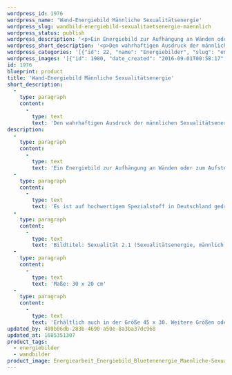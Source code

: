```yaml
---
wordpress_id: 1976
wordpress_name: 'Wand-Energiebild Männliche Sexualitätsenergie'
wordpress_slug: wandbild-energiebild-sexualitaetsenergie-maennlich
wordpress_status: publish
wordpress_description: '<p>Ein Energiebild zur Aufhängung an Wänden oder zum Aufstellen im Raum mit einem aktivierbaren Schwingungsfeld zu: Sexualitätsenergie – Mannsein – Schaffenskraft – Ausdruck: Die männliche Sexualitätsenergie in ihrer wahrhaftigen Ausdrucksweise intensivieren.</p><p>Es ist auf hochwertigem Spezialstoff in Deutschland gedruckt und sorgfältig in Handarbeit auf Holzkeilrahmen aufgezogen. Laut Herstellerangaben ist der farbintensive Druck 70 Jahre lichtecht, waschbar und in einem umweltorientierten Verfahren hergestellt. Der Oberstoff ist mit einer Spezialbeschichtung unterfüttert, so dass, bei Aufhängung an der Wand, der rückseitige Holzrahmen auch bei hellen Farben unsichtbar ist.</p><p>Bildtitel: Sexualität 2.1 (Sexualitätsenergie, männlich). Reihe: Sexualität</p><p>Maße: 30 x 20 cm</p><p>Erhältlich auch in der Größe 45 x 30. Weitere Größen oder andere Seitenverhältnisse, sind bis 200 cm individuell für Sie innerhalb weniger Tage herstellbar. Bitte kontaktieren Sie uns hierfür unter <a href="mailto:info@elvedenverlag.de">info@elvedenverlag.de</a>.</p><p><a href="https://my.feenbaum.de/anwendung-energie-wandbilder/">Anwendungshinweise</a>      <a href="https://my.feenbaum.de/produktinformation-wandbilder/">Produktinformationen</a></p>'
wordpress_short_description: '<p>Den wahrhaftigen Ausdruck der männlichen Sexualitätsenergie intensivieren</p>'
wordpress_categories: '[{"id": 22, "name": "Energiebilder", "slug": "energiebilder"}, {"id": 24, "name": "Wandbilder", "slug": "wandbilder"}]'
wordpress_images: '[{"id": 1980, "date_created": "2016-09-01T00:58:17", "date_created_gmt": "2016-08-31T20:58:17", "date_modified": "2016-09-01T00:58:17", "date_modified_gmt": "2016-08-31T20:58:17", "src": "https://my.feenbaum.de/wp-content/uploads/2016/09/Energiearbeit_Energiebild_Bluetenenergie_Maenliche-Sexualitaet_Muenchen_8x8-W.jpg", "name": "Energiearbeit_Energiebild_Bluetenenergie_Maenliche-Sexualitaet_Muenchen_8x8-W", "alt": ""}]'
id: 1976
blueprint: product
title: 'Wand-Energiebild Männliche Sexualitätsenergie'
short_description:
  -
    type: paragraph
    content:
      -
        type: text
        text: 'Den wahrhaftigen Ausdruck der männlichen Sexualitätsenergie intensivieren'
description:
  -
    type: paragraph
    content:
      -
        type: text
        text: 'Ein Energiebild zur Aufhängung an Wänden oder zum Aufstellen im Raum mit einem aktivierbaren Schwingungsfeld zu: Sexualitätsenergie – Mannsein – Schaffenskraft – Ausdruck: Die männliche Sexualitätsenergie in ihrer wahrhaftigen Ausdrucksweise intensivieren.'
  -
    type: paragraph
    content:
      -
        type: text
        text: 'Es ist auf hochwertigem Spezialstoff in Deutschland gedruckt und sorgfältig in Handarbeit auf Holzkeilrahmen aufgezogen. Laut Herstellerangaben ist der farbintensive Druck 70 Jahre lichtecht, waschbar und in einem umweltorientierten Verfahren hergestellt. Der Oberstoff ist mit einer Spezialbeschichtung unterfüttert, so dass, bei Aufhängung an der Wand, der rückseitige Holzrahmen auch bei hellen Farben unsichtbar ist.'
  -
    type: paragraph
    content:
      -
        type: text
        text: 'Bildtitel: Sexualität 2.1 (Sexualitätsenergie, männlich). Reihe: Sexualität'
  -
    type: paragraph
    content:
      -
        type: text
        text: 'Maße: 30 x 20 cm'
  -
    type: paragraph
    content:
      -
        type: text
        text: 'Erhältlich auch in der Größe 45 x 30. Weitere Größen oder andere Seitenverhältnisse, sind bis 200 cm individuell für Sie innerhalb weniger Tage herstellbar. Bitte kontaktieren Sie uns hierfür unter info@elvedenverlag.de.'
updated_by: 489b06db-283b-4690-a50e-8a3ba37dc968
updated_at: 1685351307
product_tags:
  - energiebilder
  - wandbilder
product_image: Energiearbeit_Energiebild_Bluetenenergie_Maenliche-Sexualitaet_Muenchen_8x8-W.jpg
---
```

